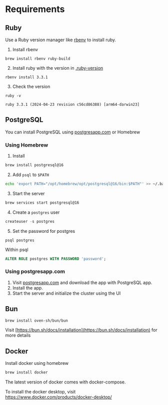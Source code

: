 # Requirements

## Ruby
Use a Ruby version manager like [rbenv](https://github.com/rbenv/rbenv?tab=readme-ov-file#using-package-managers) to install ruby.
1. Install rbenv
```
brew install rbenv ruby-build
```

2. Install ruby with the version in [.ruby-version](./../.ruby-version)

```
rbenv install 3.3.1
```

3. Check the version 
```
ruby -v
```
```
ruby 3.3.1 (2024-04-23 revision c56cd86388) [arm64-darwin23]
```

## PostgreSQL
You can install PostgreSQL using [postgresapp.com](https://postgresapp.com) or Homebrew

### Using Homebrew

1. Install 

```bash
brew install postgresql@16
```

2. Add `psql` to `$PATH`

```bash
echo 'export PATH="/opt/homebrew/opt/postgresql@16/bin:$PATH"' >> ~/.bashrc
```
3. Start the server
```bash
brew services start postgresql@16

```
4. Create a `postgres` user

```sql
createuser -s postgres
```

5. Set the password for postgres

```
psql postgres
```
Within psql  

```sql
ALTER ROLE postgres WITH PASSWORD 'password';
```

### Using postgresapp.com

1. Visit [postgresapp.com](https://postgresapp.com) and download the app with PostgreSQL app.
2. Install the app.
3. Start the server and initialize the cluster using the UI

## Bun
```bash
brew install oven-sh/bun/bun
```

Visit [https://bun.sh/docs/installation](https://bun.sh/docs/installation) for more details

## Docker
Install docker using homebrew
```bash
brew install docker
```
The latest version of docker comes with docker-compose.

To install the docker desktop, visit https://www.docker.com/products/docker-desktop/

